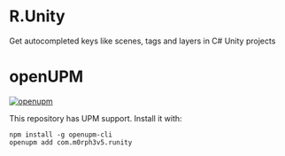# R.Unity
Get autocompleted keys like scenes, tags and layers in C# Unity projects

# openUPM

[![openupm](https://img.shields.io/npm/v/com.grofit.bindingsrx?label=openupm&registry_uri=https://package.openupm.com)](https://openupm.com/packages/com.m0rph3v5.runity/)

This repository has UPM support. Install it with:

```
npm install -g openupm-cli
openupm add com.m0rph3v5.runity
```
